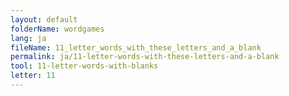 ```yaml
---
layout: default
folderName: wordgames
lang: ja
fileName: 11_letter_words_with_these_letters_and_a_blank
permalink: ja/11-letter-words-with-these-letters-and-a-blank
tool: 11-letter-words-with-blanks
letter: 11
---
```

